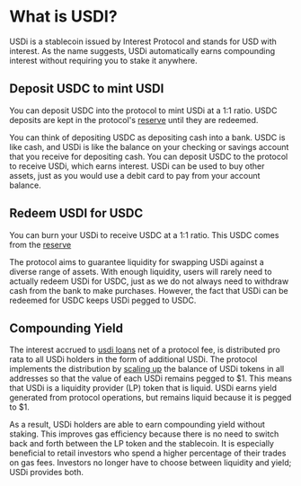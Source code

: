 # What is USDI?

USDi is a stablecoin issued by Interest Protocol and stands for USD with interest. As the name suggests, USDi automatically earns compounding interest without requiring you to stake it anywhere.

## Deposit USDC to mint USDI

You can deposit USDC into the protocol to mint USDi at a 1:1 ratio. USDC deposits are kept in the protocol's [reserve](./accounting.md) until they are redeemed.

You can think of depositing USDC as depositing cash into a bank. USDC is like cash, and USDi is like the balance on your checking or savings account that you receive for depositing cash. You can deposit USDC to the protocol to receive USDi, which earns interest. USDi can be used to buy other assets, just as you would use a debit card to pay from your account balance.


## Redeem USDI for USDC 

You can burn your USDi to receive USDC at a 1:1 ratio. This USDC comes from the [reserve](./accounting.md)

The protocol aims to guarantee liquidity for swapping USDi against a diverse range of assets. With enough liquidity, users will rarely need to actually redeem USDi for USDC, just as we do not always need to withdraw cash from the bank to make purchases. However, the fact that USDi can be redeemed for USDC keeps USDi pegged to USDC.


## Compounding Yield
The interest accrued to [usdi loans](./lending.md) net of a protocol fee, is distributed pro rata to all USDi holders in the form of additional USDi. The protocol implements the distribution by [scaling up](./smart_contracts.md) the balance of USDi tokens in all addresses so that the value of each USDi remains pegged to $1. This means that USDi is a liquidity provider (LP) token that is liquid. USDi earns yield generated from protocol operations, but remains liquid because it is pegged to $1. 

As a result, USDi holders are able to earn compounding yield without staking. This improves gas efficiency because there is no need to switch back and forth between the LP token and the stablecoin. It is especially beneficial to retail investors who spend a higher percentage of their trades on gas fees. Investors no longer have to choose between liquidity and yield; USDi provides both.